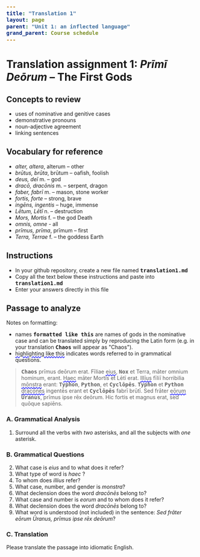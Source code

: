 ```yaml
---
title: "Translation 1"
layout: page
parent: "Unit 1: an inflected language"
grand_parent: Course schedule
---
```


# Translation assignment 1: *Prīmī Deōrum* – The First Gods

## Concepts to review

- uses of nominative and genitive cases
- demonstrative pronouns
- noun-adjective agreement
- linking sentences


## Vocabulary for reference

- *alter, altera*, alterum – other
- *brūtus, brūta*, brūtum – oafish, foolish
- *deus, deī* m. – god
- *dracō, dracōnis* m. – serpent, dragon
- *faber, fabrī* m. – mason, stone worker
- *fortis, forte* – strong, brave
- *ingēns, ingentis* – huge, immense
- *Lētum, Lētī* n. – destruction
- *Mors, Mortis* f. – the god Death
- *omnis, omne* - all
- *prīmus, prīma*, prīmum – first
- *Terra, Terrae* f. – the goddess Earth

## Instructions


- In your github repository, create a new file named `translation1.md`
- Copy all the text below these instructions and paste into `translation1.md`
- Enter your answers directly in this file



## Passage to analyze


Notes on formatting:

- names `formatted like this` are names of gods in the nominative case and can be translated simply by reproducing the Latin form (e.g. in your translation `Chaos` will appear as "Chaos").
- <span class="query">highlighting like this</span> indicates words referred to in grammatical questions.


> `Chaos` prīmus deōrum erat. Fīliae <span class="query">eius</span>, `Nox` et Terra, māter omnium hominum, erant. <span class="query">Haec</span> māter Mortis et Lētī erat. <span class="query">Illīus</span> fīliī horribilia <span class="query">mōnstra</span> erant: `Typhon`, `Python`, et `Cyclōpēs`. `Typhon` et `Python` <span class="query">dracōnēs</span> ingentēs erant et `Cyclōpēs` fabrī brūtī. Sed frāter <span class="query">eōrum</span> `Ūranus`, prīmus ipse rēx deōrum. Hic fortis et magnus erat, sed quōque sapiēns.


### A. Grammatical Analysis

1. Surround all the verbs with *two* asterisks, and all the subjects with *one* asterisk.


### B. Grammatical Questions


2. What case is *eius* and to what does it refer?
3. What type of word is *haec* ?
4. To whom does *illius* refer?
5. What case, number, and gender is *monstra*?
6. What declension does the word *dracōnēs* belong to?
7. What case and number is *eorum* and to whom does it refer?
8. What declension does the word *dracōnēs* belong to?
9. What word is understood (not included) in the sentence: *Sed frāter eōrum Ūranus, prīmus ipse rēx deōrum*?


### C. Translation

Please translate the passage into idiomatic English.



<style>
code {
  font-size: 100%;
  font-weight:  bold;
}

.query {
  text-decoration-line: underline;
  text-decoration-style: wavy;
  text-decoration-color: blue;
}
</style>
<link rel="stylesheet" type="text/css" href="../../css/latin101.css">
